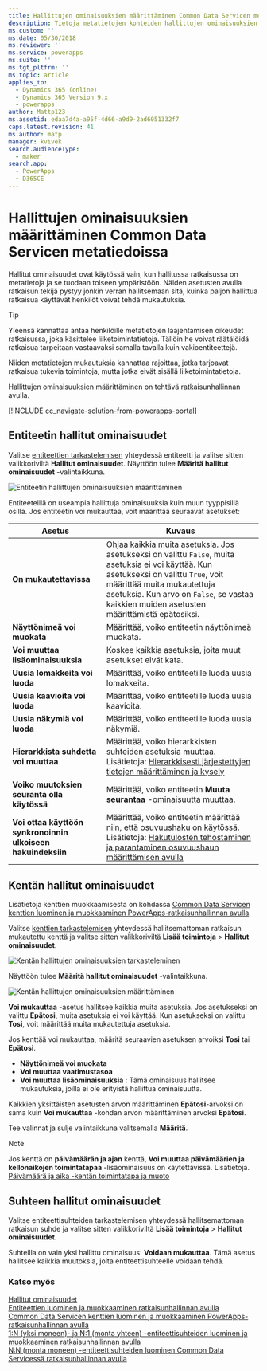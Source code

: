 ```yaml
---
title: Hallittujen ominaisuuksien määrittäminen Common Data Servicen metatiedoissa | MicrosoftDocs
description: Tietoja metatietojen kohteiden hallittujen ominaisuuksien määrittämisestä ratkaisussa
ms.custom: ''
ms.date: 05/30/2018
ms.reviewer: ''
ms.service: powerapps
ms.suite: ''
ms.tgt_pltfrm: ''
ms.topic: article
applies_to:
  - Dynamics 365 (online)
  - Dynamics 365 Version 9.x
  - powerapps
author: Mattp123
ms.assetid: edaa7d4a-a95f-4d66-a9d9-2ad6051332f7
caps.latest.revision: 41
ms.author: matp
manager: kvivek
search.audienceType:
  - maker
search.app:
  - PowerApps
  - D365CE
---
```

# <a name="set-managed-properties-in-common-data-service-metadata"></a>Hallittujen ominaisuuksien määrittäminen Common Data Servicen metatiedoissa 

Hallitut ominaisuudet ovat käytössä vain, kun hallitussa ratkaisussa on metatietoja ja se tuodaan toiseen ympäristöön. Näiden asetusten avulla ratkaisun tekijä pystyy jonkin verran hallitsemaan sitä, kuinka paljon hallittua ratkaisua käyttävät henkilöt voivat tehdä mukautuksia. 

> [!TIP]
> Yleensä kannattaa antaa henkilöille metatietojen laajentamisen oikeudet ratkaisussa, joka käsittelee liiketoimintatietoja. Tällöin he voivat räätälöidä ratkaisua tarpeitaan vastaavaksi samalla tavalla kuin vakioentiteettejä.
>
>Niiden metatietojen mukautuksia kannattaa rajoittaa, jotka tarjoavat ratkaisua tukevia toimintoja, mutta jotka eivät sisällä liiketoimintatietoja.

Hallittujen ominaisuuksien määrittäminen on tehtävä ratkaisunhallinnan avulla.

[!INCLUDE [cc_navigate-solution-from-powerapps-portal](../../includes/cc_navigate-solution-from-powerapps-portal.md)]

## <a name="entity-managed-properties"></a>Entiteetin hallitut ominaisuudet

Valitse [entiteettien tarkastelemisen](create-edit-entities-solution-explorer.md#view-entities) yhteydessä entiteetti ja valitse sitten valikkoriviltä **Hallitut ominaisuudet**.  Näyttöön tulee **Määritä hallitut ominaisuudet** -valintaikkuna.

![Entiteetin hallittujen ominaisuuksien määrittäminen](media/set-managed-properties.png)
  
Entiteeteillä on useampia hallittuja ominaisuuksia kuin muun tyyppisillä osilla. Jos entiteetin voi mukauttaa, voit määrittää seuraavat asetukset:  

|Asetus|Kuvaus|
|--|--|
|**On mukautettavissa** |Ohjaa kaikkia muita asetuksia. Jos asetukseksi on valittu `False`, muita asetuksia ei voi käyttää. Kun asetukseksi on valittu `True`, voit määrittää muita mukautettuja asetuksia. Kun arvo on `False`, se vastaa kaikkien muiden asetusten määrittämistä epätosiksi.|
|**Näyttönimeä voi muokata**|Määrittää, voiko entiteetin näyttönimeä muokata.|
|**Voi muuttaa lisäominaisuuksia** |Koskee kaikkia asetuksia, joita muut asetukset eivät kata.|
|**Uusia lomakkeita voi luoda**|Määrittää, voiko entiteetille luoda uusia lomakkeita.|
|**Uusia kaavioita voi luoda**|Määrittää, voiko entiteetille luoda uusia kaavioita.|
|**Uusia näkymiä voi luoda** |Määrittää, voiko entiteetille luoda uusia näkymiä.|
|**Hierarkkista suhdetta voi muuttaa**|Määrittää, voiko hierarkkisten suhteiden asetuksia muuttaa. Lisätietoja: [Hierarkkisesti järjestettyjen tietojen määrittäminen ja kysely](define-query-hierarchical-data.md)|
|**Voiko muutoksien seuranta olla käytössä** |Määrittää, voiko entiteetin **Muuta seurantaa** -ominaisuutta muuttaa.|
|**Voi ottaa käyttöön synkronoinnin ulkoiseen hakuindeksiin** |Määrittää, voiko entiteetin määrittää niin, että osuvuushaku on käytössä. Lisätietoja: [Hakutulosten tehostaminen ja parantaminen osuvuushaun määrittämisen avulla](/dynamics365/customer-engagement/admin/configure-relevance-search-organization) |

## <a name="field-managed-properties"></a>Kentän hallitut ominaisuudet

Lisätietoja kenttien muokkaamisesta on kohdassa [Common Data Servicen kenttien luominen ja muokkaaminen PowerApps-ratkaisunhallinnan avulla](create-edit-field-solution-explorer.md).

Valitse [kenttien tarkastelemisen](create-edit-field-solution-explorer.md#view-fields) yhteydessä hallitsemattoman ratkaisun mukautettu kenttä ja valitse sitten valikkoriviltä **Lisää toimintoja** >  **Hallitut ominaisuudet**.

![Kentän hallittujen ominaisuuksien tarkasteleminen](media/view-field-managed-properties-solution-explorer.png)  
  
Näyttöön tulee **Määritä hallitut ominaisuudet** -valintaikkuna.

![Kentän hallittujen ominaisuuksien määrittäminen](media/set-field-managed-property.png)

**Voi mukauttaa** -asetus hallitsee kaikkia muita asetuksia. Jos asetukseksi on valittu **Epätosi**, muita asetuksia ei voi käyttää. Kun asetukseksi on valittu **Tosi**, voit määrittää muita mukautettuja asetuksia.  
  
Jos kenttää voi mukauttaa, määritä seuraavien asetuksen arvoiksi **Tosi** tai **Epätosi**.  
  
- **Näyttönimeä voi muokata**
- **Voi muuttaa vaatimustasoa** 
- **Voi muuttaa lisäominaisuuksia** : Tämä ominaisuus hallitsee mukautuksia, joilla ei ole erityistä hallittua ominaisuutta.

Kaikkien yksittäisten asetusten arvon määrittäminen **Epätosi**-arvoksi on sama kuin **Voi mukauttaa** -kohdan arvon määrittäminen arvoksi **Epätosi**.  

Tee valinnat ja sulje valintaikkuna valitsemalla **Määritä**.

> [!NOTE]
> Jos kenttä on **päivämäärän ja ajan** kenttä, **Voi muuttaa päivämäärien ja kellonaikojen toimintatapaa** -lisäominaisuus on käytettävissä. Lisätietoja. [Päivämäärä ja aika -kentän toimintatapa ja muoto](behavior-format-date-time-field.md)

## <a name="relationship-managed-properties"></a>Suhteen hallitut ominaisuudet

Valitse entiteettisuhteiden tarkastelemisen yhteydessä hallitsemattoman ratkaisun suhde ja valitse sitten valikkoriviltä **Lisää toimintoja** > **Hallitut ominaisuudet**.
  
Suhteilla on vain yksi hallittu ominaisuus: **Voidaan mukauttaa**. Tämä asetus hallitsee kaikkia muutoksia, joita entiteettisuhteelle voidaan tehdä. 


### <a name="see-also"></a>Katso myös

[Hallitut ominaisuudet](solutions-overview.md#managed-properties)<br />
[Entiteettien luominen ja muokkaaminen ratkaisunhallinnan avulla](create-edit-entities-solution-explorer.md)<br />
[Common Data Servicen kenttien luominen ja muokkaaminen PowerApps-ratkaisunhallinnan avulla](create-edit-field-solution-explorer.md)<br />
[1:N (yksi moneen)- ja N:1 (monta yhteen) -entiteettisuhteiden luominen ja muokkaaminen ratkaisunhallinnan avulla](create-edit-1n-relationships-solution-explorer.md)<br />
[N:N (monta moneen) -entiteettisuhteiden luominen Common Data Servicessä ratkaisunhallinnan avulla](create-edit-nn-relationships-solution-explorer.md)
